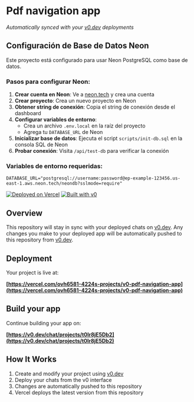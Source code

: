 # Pdf navigation app

*Automatically synced with your [v0.dev](https://v0.dev) deployments*

## Configuración de Base de Datos Neon

Este proyecto está configurado para usar Neon PostgreSQL como base de datos.

### Pasos para configurar Neon:

1. **Crear cuenta en Neon**: Ve a [neon.tech](https://neon.tech) y crea una cuenta
2. **Crear proyecto**: Crea un nuevo proyecto en Neon
3. **Obtener string de conexión**: Copia el string de conexión desde el dashboard
4. **Configurar variables de entorno**: 
   - Crea un archivo `.env.local` en la raíz del proyecto
   - Agrega tu `DATABASE_URL` de Neon
5. **Inicializar base de datos**: Ejecuta el script `scripts/init-db.sql` en la consola SQL de Neon
6. **Probar conexión**: Visita `/api/test-db` para verificar la conexión

### Variables de entorno requeridas:
```
DATABASE_URL="postgresql://username:password@ep-example-123456.us-east-1.aws.neon.tech/neondb?sslmode=require"
```

[![Deployed on Vercel](https://img.shields.io/badge/Deployed%20on-Vercel-black?style=for-the-badge&logo=vercel)](https://vercel.com/ovh6581-4224s-projects/v0-pdf-navigation-app)
[![Built with v0](https://img.shields.io/badge/Built%20with-v0.dev-black?style=for-the-badge)](https://v0.dev/chat/projects/t0Ir8jE5Db2)

## Overview

This repository will stay in sync with your deployed chats on [v0.dev](https://v0.dev).
Any changes you make to your deployed app will be automatically pushed to this repository from [v0.dev](https://v0.dev).

## Deployment

Your project is live at:

**[https://vercel.com/ovh6581-4224s-projects/v0-pdf-navigation-app](https://vercel.com/ovh6581-4224s-projects/v0-pdf-navigation-app)**

## Build your app

Continue building your app on:

**[https://v0.dev/chat/projects/t0Ir8jE5Db2](https://v0.dev/chat/projects/t0Ir8jE5Db2)**

## How It Works

1. Create and modify your project using [v0.dev](https://v0.dev)
2. Deploy your chats from the v0 interface
3. Changes are automatically pushed to this repository
4. Vercel deploys the latest version from this repository
